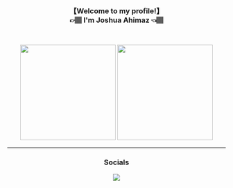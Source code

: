 <h3 align="center">【Welcome to my profile!】<br>👉🏽 I'm Joshua Ahimaz 👈🏽</h3><br>
<p align="center">
  <img src="https://github-readme-stats.vercel.app/api/top-langs/?username=JAhimaz&show_icons=true&theme=tokyonight" height="220px" width="auto"/>
  <img src="https://github-readme-stats.vercel.app/api?username=JAhimaz&count_private=true&show_icons=true&theme=tokyonight" height="220px"  />
</p>
<hr>

<h3 align="center">Socials</h3>

<p align="center">
  <a href="google.com">
    <img src="https://raw.githubusercontent.com/MartinHeinz/MartinHeinz/master/linkedin-3-16.png" />
  </a>
</p>
